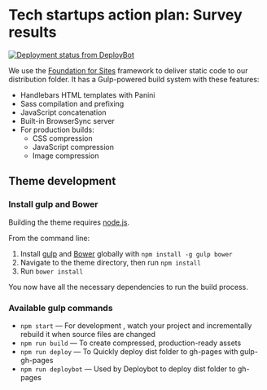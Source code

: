 # Tech startups action plan: Survey results

[![Deployment status from DeployBot](https://cityofsydney.deploybot.com/badge/02267418022248/77381.svg)](http://deploybot.com)

We use the  [Foundation for Sites](http://foundation.zurb.com/sites) framework to deliver static code to our distribution folder. It has a Gulp-powered build system with these features:

- Handlebars HTML templates with Panini
- Sass compilation and prefixing
- JavaScript concatenation
- Built-in BrowserSync server
- For production builds:
  - CSS compression
  - JavaScript compression
  - Image compression

## Theme development

### Install gulp and Bower

Building the theme requires [node.js](http://nodejs.org/download/). 

From the command line:

1. Install [gulp](http://gulpjs.com) and [Bower](http://bower.io/) globally with `npm install -g gulp bower`
2. Navigate to the theme directory, then run `npm install`
3. Run `bower install`

You now have all the necessary dependencies to run the build process.

### Available gulp commands

* `npm start` — For development , watch your project and incrementally rebuild it when source files are changed
* `npm run build` — To create compressed, production-ready assets
* `npm run deploy` — To Quickly deploy dist folder to gh-pages with gulp-gh-pages
* `npm run deploybot` — Used by Deploybot to deploy dist folder to gh-pages


